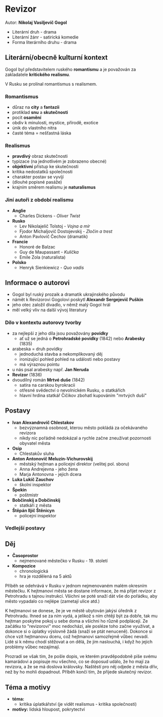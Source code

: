 # Revizor

Autor: **Nikolaj Vasiljevič Gogol**

 - Literární druh - drama
 - Literární žánr - satirická komedie
 - Forma literárního druhu - drama

## Literární/obecně kulturní kontext

Gogol byl představitelem ruského **romantismu** a je považován za zakladatele **kritického realismu**.

V Rusku se prolínal romantismus s realismem.

### Romantismus
 - důraz na **city** a **fantazii**
 - protiklad **snu** a **skutečnosti**
 - pocit **osamění**
 - obdiv k minulosti, mystice, přírodě, exotice
 - únik do vlastního nitra
 - časté téma = nešťastná láska

### Realismus
 - **pravdivý** obraz skutečnosti
 - typizace (na jednotlivém je zobrazeno obecné)
 - **objektivní** přístup ke skutečnosti
 - kritika nedostatků společnosti
 - charakter postav se vyvíjí
 - (dlouhé popisné pasáže)
 - krajním směrem realismu je **naturalismus**

### Jiní autoři z období realismu
 - **Anglie**
   - Charles Dickens - *Oliver Twist*
 - **Rusko**
   - Lev Nikolajelič Tolstoj - *Vojna a mír*
   - Fjodor Michaljovič Dostojevskij - *Zločin a trest*
   - Anton Pavlovič Čechov (dramatik)
 - **Francie**
   - Honoré de Balzac
   - Guy de Maupassant - *Kulička*
   - Emile Zola (naturalista)
 - **Polsko**
   - Henryk Sienkiewicz - *Quo vadis*

## Informace o autorovi
 - Gogol byl ruský prozaik a dramatik ukrajinského původu
 - námět k Revizorovi Gogolovi poskytl **Alexandr Sergejevič Puškin**
 - jeho otec založil divadlo, v němž malý Gogol hrál
 - měl velký vliv na další vývoj literatury

### Dílo v kontextu autorovy tvorby
 - za nejlepší z jeho díla jsou považovány **povídky** 
   - ať už se jedná o **Petrohradské povídky** (1842) nebo **Arabesky** (1835)
 - arabeska = druh povídky
   - jednoduchá stavba a nekomplikovaný děj
   - ironizující pohled pohled na události nebo postavy
   - má výraznou pointu
 - u nás psal arabesky např. **Jan Neruda**
 - **Revizor** (1836)
 - dvoudílný román **Mrtvé duše** (1842)
   - satira na carskou byrokracii
   - otřesné svědectví o nevolnickém Rusku, o statkářích
   - hlavní hrdina statkář Čičikov zbohatl kupováním "mrtvých duší"

## Postavy
 - **Ivan Alexandrovič Chlestakov**
   - bezvýznamná osobnost, kterou město pokládá za očekávaného revizora
   - nikdy nic pořádně nedokázal a rychle začne zneužívat pozornosti obyvatel města
 - **Osip**
   - Chlestakův sluha
 - **Anton Antonovič Meluzin-Vichurovskij**
   - městský hejtman a policejní direktor (velitej pol. sboru)
   - Anna Andrejevna - jeho žena
   - Marja Antonovna - jejich dcera
 - **Luka Lukič Zauchov**
   - školní inspektor
 - **Špekin**
   - poštmistr
 - **Bobčinskij a Dobčinskij**
   - statkáři z města
 - **Štěpán Iljič Štěnicyn**
   - policejní inspektor

### Vedlejší postavy

## Děj
 - **Časoprostor**
   - nejmenované městečko v Rusku - 19. století
 - **Kompozice**
   - chronologická
   - hra je rozdělená na 5 aktů

Příběh se odehrává v Rusku v jednom nejmenovaném malém okresním městečku. K hejtmanovi města se dostane informace, že má přijet revizor z Petrohradu s tajnou instrukcí. Všichni se poté snaží dát vše do pořádku, aby město vypadalo co nejlépe (zametají ulice atd.)

K hejtmanovi se donese, že je ve městě ubytován jakýsi úředník z Petrohradu. Ihned se za ním vydá, a jelikož s ním chtějí být za dobře, tak mu hejtman poskytne pokoj u sebe doma a všichni ho různě podplácejí. Ze začátku to "revizorovi" moc nedochází, ale posléze toho začne využívat, a dokonce si o úplatky výslovně žádá (snaží se ptát nenuceně). Dokonce si chce vzít hejtmanovu dceru, což hejtmanovi samozřejmě vůbec nevadí. Lidé si k němu chodí stěžovat a on dělá, že jim naslouchá, i když ho jejich problémy vůbec nezajímají.

Prozradí se však tím, že pošle dopis, ve kterém pravděpodobně píše svému kamarádovi a popisuje mu všechno, co se doposud událo, že ho mají za revizora, a že se má doslova královsky. Naštěstí pro něj odjede z města dřív, než by ho mohli dopadnout. Příběh končí tím, že přijede skutečný revizor.

## Téma a motivy
 - **téma:**
   - kritika úplatkářství (je vidět realismus - kritika společnosti)
 - **motivy:** lidská hloupost, pokrytectví
